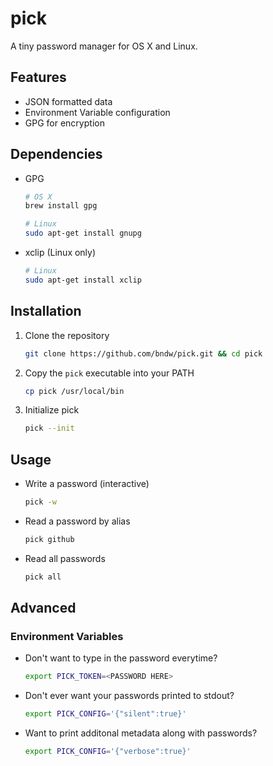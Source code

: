 pick
====
A tiny password manager for OS X and Linux.

Features
--------
* JSON formatted data
* Environment Variable configuration
* GPG for encryption

Dependencies
------------
* GPG
   ```sh
   # OS X
   brew install gpg
   ```
   ```sh
   # Linux
   sudo apt-get install gnupg
   ```

* xclip (Linux only)
   ```sh
   # Linux
   sudo apt-get install xclip
   ```

Installation
------------
1. Clone the repository
    ```sh
    git clone https://github.com/bndw/pick.git && cd pick
    ```

2. Copy the `pick` executable into your PATH
    ```sh
    cp pick /usr/local/bin
    ```

3. Initialize pick
    ```sh
    pick --init
    ```

Usage
-----
* Write a password (interactive)
    ```sh
    pick -w
    ```

* Read a password by alias
    ```sh
    pick github
    ```

* Read all passwords
    ```sh
    pick all
    ```

Advanced
--------

### Environment Variables

* Don't want to type in the password everytime?
    ```sh
    export PICK_TOKEN=<PASSWORD HERE>
    ```

* Don't ever want your passwords printed to stdout?
    ```sh
    export PICK_CONFIG='{"silent":true}'
    ```

* Want to print additonal metadata along with passwords?
    ```sh
    export PICK_CONFIG='{"verbose":true}'
    ```
